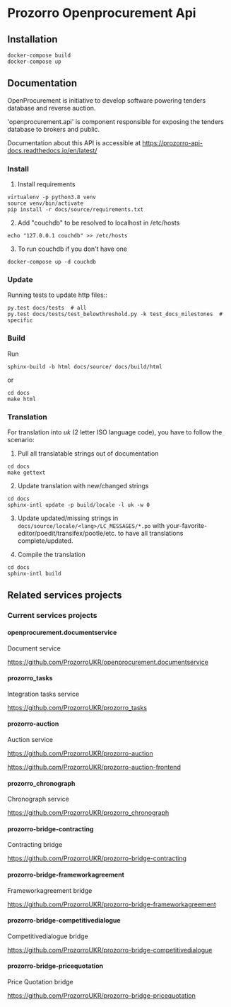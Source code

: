 # Prozorro Openprocurement Api


## Installation

```
docker-compose build
docker-compose up
```

## Documentation

OpenProcurement is initiative to develop software 
powering tenders database and reverse auction.

'openprocurement.api' is component responsible for 
exposing the tenders database to brokers and public.

Documentation about this API is accessible at
https://prozorro-api-docs.readthedocs.io/en/latest/

### Install

1. Install requirements

```
virtualenv -p python3.8 venv
source venv/bin/activate
pip install -r docs/source/requirements.txt
```

2. Add "couchdb" to be resolved to localhost in /etc/hosts

```
echo "127.0.0.1 couchdb" >> /etc/hosts
```

3. To run couchdb if you don't have one

```
docker-compose up -d couchdb
```

### Update

Running tests to update http files::

```
py.test docs/tests  # all
py.test docs/tests/test_belowthreshold.py -k test_docs_milestones  # specific
```

### Build

Run

```
sphinx-build -b html docs/source/ docs/build/html
```

or

```
cd docs
make html
```

### Translation

For translation into *uk* (2 letter ISO language code), you have to follow the scenario:

1. Pull all translatable strings out of documentation

```
cd docs
make gettext
```

2. Update translation with new/changed strings

```
cd docs
sphinx-intl update -p build/locale -l uk -w 0
```

3. Update updated/missing strings in `docs/source/locale/<lang>/LC_MESSAGES/*.po` with your-favorite-editor/poedit/transifex/pootle/etc. to have all translations complete/updated.

4. Compile the translation

```
cd docs
sphinx-intl build
```


## Related services projects

### Current services projects

#### openprocurement.documentservice

Document service

https://github.com/ProzorroUKR/openprocurement.documentservice

#### prozorro_tasks

Integration tasks service

https://github.com/ProzorroUKR/prozorro_tasks

#### prozorro-auction

Auction service

https://github.com/ProzorroUKR/prozorro-auction

https://github.com/ProzorroUKR/prozorro-auction-frontend

#### prozorro_chronograph

Chronograph service

https://github.com/ProzorroUKR/prozorro_chronograph

#### prozorro-bridge-contracting

Contracting bridge

https://github.com/ProzorroUKR/prozorro-bridge-contracting

#### prozorro-bridge-frameworkagreement

Frameworkagreement bridge

https://github.com/ProzorroUKR/prozorro-bridge-frameworkagreement

#### prozorro-bridge-competitivedialogue

Competitivedialogue bridge

https://github.com/ProzorroUKR/prozorro-bridge-competitivedialogue

#### prozorro-bridge-pricequotation

Price Quotation bridge

https://github.com/ProzorroUKR/prozorro-bridge-pricequotation
